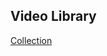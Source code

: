 ## Video Library

[Collection](https://docs.google.com/spreadsheets/d/1ICXXvFo0RkJJ8HhqwlUpj1RO7iafHWBgQdfEYzm6UNQ/edit#gid=0)
